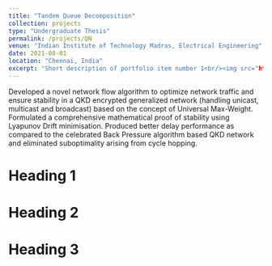 ```yaml
---
title: "Tandem Queue Decomposition"
collection: projects
type: "Undergraduate Thesis"
permalink: /projects/QN
venue: "Indian Institute of Technology Madras, Electrical Engineering"
date: 2021-08-01
location: "Chennai, India"
excerpt: "Short description of portfolio item number 1<br/><img src="https://github.com/VishnuBeji/VishnuBeji.github.io/blob/master/images/QNet.png">"
---
```


Developed a novel network flow algorithm to optimize network traffic and ensure stability in a QKD encrypted generalized network (handling unicast, multicast and broadcast) based on the concept of Universal Max-Weight. 
Formulated a comprehensive mathematical proof of stability using Lyapunov Drift minimisation. Produced better delay performance as compared to the celebrated Back Pressure algorithm based QKD network and eliminated suboptimality arising from cycle hopping.


Heading 1
======

Heading 2
======

Heading 3
======
